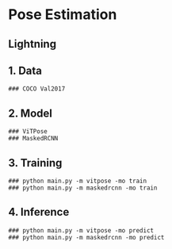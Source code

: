 # Pose Estimation 
## Lightning

## 1. Data
    ### COCO Val2017

## 2. Model
    ### ViTPose
    ### MaskedRCNN

## 3. Training
    ### python main.py -m vitpose -mo train
    ### python main.py -m maskedrcnn -mo train

## 4. Inference
    ### python main.py -m vitpose -mo predict
    ### python main.py -m maskedrcnn -mo predict